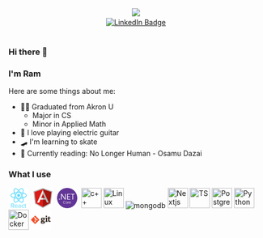 <div id="header" align="center">
  <img src="https://media.tenor.com/CeDk6XdCgOUAAAAi/develop-web.gif"/>
<div id="badges">
  <a href="https://linkedin.com/in/ram-poudel">
    <img src="https://img.shields.io/badge/LinkedIn-blue?style=for-the-badge&logo=linkedin&logoColor=white" alt="LinkedIn Badge"/>
  </a>
</div>
  <img src="https://komarev.com/ghpvc/?username=MrRamPoudel&style=flat-square&color=green" alt=""/>
</div>


### Hi there 👋

### I'm Ram

Here are some things about me:
- 👨‍🎓 Graduated from Akron U
  - Major in CS
  - Minor in Applied Math
- 🎸 I love playing electric guitar
- 🛹 I'm learning to skate
- 📗 Currently reading: No Longer Human - Osamu Dazai
### What I use
<div>
  <img src="https://github.com/devicons/devicon/blob/master/icons/react/react-original-wordmark.svg" title="React" alt="React" width="40" height="40"/>&nbsp;
  <img src="https://github.com/devicons/devicon/blob/master/icons/angularjs/angularjs-original.svg" title="Angualr" alt="Angular" width="40" height="40"/>&nbsp;
  <img src="https://github.com/devicons/devicon/blob/master/icons/dotnetcore/dotnetcore-original.svg" title="DotNet" alt="DotNet" width="40" height="40"/>&nbsp;
  <img src ="https://cdn.jsdelivr.net/gh/devicons/devicon/icons/cplusplus/cplusplus-original.svg" title="c++" **alt="c++" width ="40" height = "40" /> 
  <img src="https://cdn.jsdelivr.net/gh/devicons/devicon/icons/linux/linux-original.svg" title="Linux" **alt="Linux" width="40" height="40"/>
  <img src="https://cdn.jsdelivr.net/gh/devicons/devicon/icons/mongodb/mongodb-original.svg" title="mongodb" **alt="mongodb" width="40" />
  <img src="https://cdn.jsdelivr.net/gh/devicons/devicon/icons/nextjs/nextjs-original.svg" title="Nextjs" **alt="Nextjs" width="40" height="40"/>
  <img src="https://cdn.jsdelivr.net/gh/devicons/devicon/icons/typescript/typescript-original.svg" title="TS" **alt="TS" width="40" height="40"/>
  <img src="https://cdn.jsdelivr.net/gh/devicons/devicon/icons/postgresql/postgresql-plain.svg" title="Postgres" **alt="Postgres" width="40" height="40"/>
  <img src="https://cdn.jsdelivr.net/gh/devicons/devicon/icons/python/python-original.svg"  title="Python" **alt="Python" width="40" height="40"/>
  <img src="https://cdn.jsdelivr.net/gh/devicons/devicon/icons/docker/docker-plain-wordmark.svg" title="Docker" **alt="Docker" width="40" height="40" />
  <img src="https://github.com/devicons/devicon/blob/master/icons/git/git-original-wordmark.svg" title="Git" **alt="Git" width="40" height="40"/>
</div>
